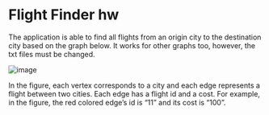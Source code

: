 # Flight Finder hw
 
The application is able to find all flights from an origin city to the destination city based on the graph below. It works for other graphs too, however, the txt files must be changed.

![image](https://user-images.githubusercontent.com/19611332/215085906-38dcf9e8-dde9-43f1-8089-aad73c3aae13.png)

In the figure, each vertex corresponds to a city and each edge represents a flight between two cities.
Each edge has a flight id and a cost. For example, in the figure, the red colored edge’s id is “11” and
its cost is “100”.
